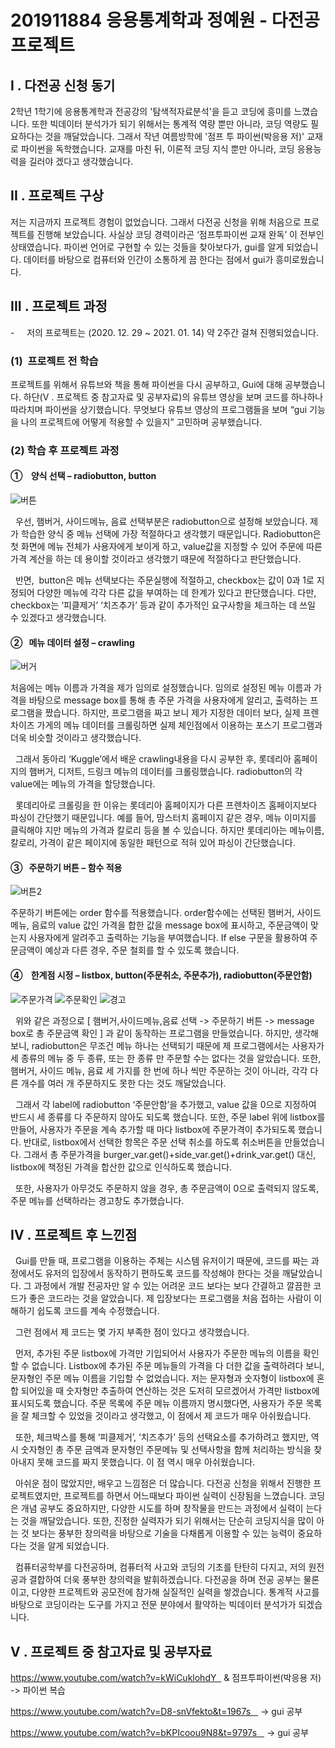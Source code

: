 # 201911884 응용통계학과 정예원 - 다전공 프로젝트




## I . 다전공 신청 동기

 2학년 1학기에 응용통계학과 전공강의 '탐색적자료분석'을 듣고 코딩에 흥미를 느꼈습니다. 또한 빅데이터 분석가가 되기 위해서는 통계적 역량 뿐만 아니라, 코딩 역량도 필요하다는 것을 깨달았습니다. 그래서 작년 여름방학에 '점프 투 파이썬(박응용 저)' 교재로 파이썬을 독학했습니다. 교재를 마친 뒤, 이론적 코딩 지식 뿐만 아니라, 코딩 응용능력을 길러야 겠다고 생각했습니다.







## II . 프로젝트 구상

저는 지금까지 프로젝트 경험이 없었습니다. 그래서 다전공 신청을 위해 처음으로 프로젝트를 진행해 보았습니다. 사실상 코딩 경력이라곤 ‘점프투파이썬 교재 완독’ 이 전부인 상태였습니다. 파이썬 언어로 구현할 수 있는 것들을 찾아보다가, gui를 알게 되었습니다. 데이터를 바탕으로 컴퓨터와 인간이 소통하게 끔 한다는 점에서 gui가 흥미로웠습니다.







## III . 프로젝트 과정

-     저의 프로젝트는 (2020. 12. 29 ~ 2021. 01. 14) 약 2주간 걸쳐 진행되었습니다.


### (1)  프로젝트 전 학습

프로젝트를 위해서 유튜브와 책을 통해 파이썬을 다시 공부하고, Gui에 대해 공부했습니다. 하단(V . 프로젝트 중 참고자료 및 공부자료)의 유튜브 영상을 보며 코드를 하나하나 따라치며 파이썬을 상기했습니다. 무엇보다 유튜브 영상의 프로그램들을 보며 “gui 기능을 나의 프로젝트에 어떻게 적용할 수 있을지” 고민하며 공부했습니다.





### (2)  학습 후 프로젝트 과정


#### ①    양식 선택 – radiobutton, button



![버튼](https://user-images.githubusercontent.com/71542788/104808427-957f8d80-5829-11eb-964b-394d4f5ac1e0.png)



  우선, 햄버거, 사이드메뉴, 음료 선택부분은 radiobutton으로 설정해 보았습니다. 제가 학습한 양식 중 메뉴 선택에 가장 적절하다고 생각했기 때문입니다. Radiobutton은 첫 화면에 메뉴 전체가 사용자에게 보이게 하고, value값을 지정할 수 있어 주문에 따른 가격 계산을 하는 데 용이할 것이라고 생각했기 때문에 적절하다고 판단했습니다.


  반면,  button은 메뉴 선택보다는 주문실행에 적절하고, checkbox는 값이 0과 1로 지정되어 다양한 메뉴에 각각 다른 값을 부여하는 데 한계가 있다고 판단했습니다. 다만, checkbox는 ‘피클제거’ ‘치즈추가’ 등과 같이 추가적인 요구사항을 체크하는 데 쓰일 수 있겠다고 생각했습니다.
  
  
  
 
 
#### ②   메뉴 데이터 설정 – crawling 





![버거](https://user-images.githubusercontent.com/71542788/104808451-c495ff00-5829-11eb-8ad4-221fdbb5a480.png)



처음에는 메뉴 이름과 가격을 제가 임의로 설정했습니다. 임의로 설정된 메뉴 이름과 가격을 바탕으로 message box를 통해 총 주문 가격을 사용자에게 알리고, 출력하는 프로그램을 짰습니다. 하지만, 프로그램을 짜고 보니 제가 지정한 데이터 보다, 실제 프렌차이즈 가게의 메뉴 데이터를 크롤링하면 실제 체인점에서 이용하는 포스기 프로그램과 더욱 비슷할 것이라고 생각했습니다.



  그래서 동아리 ‘Kuggle’에서 배운 crawling내용을 다시 공부한 후, 롯데리아 홈페이지의 햄버거, 디저트, 드링크 메뉴의 데이터를 크롤링했습니다. radiobutton의 각 value에는 메뉴의 가격을 할당했습니다.



  롯데리아로 크롤링을 한 이유는 롯데리아 홈페이지가 다른 프렌차이즈 홈페이지보다 파싱이 간단했기 때문입니다. 예를 들어, 맘스터치 홈페이지 같은 경우, 메뉴 이미지를 클릭해야 지만 메뉴의 가격과 칼로리 등을 볼 수 있습니다. 하지만 롯데리아는 메뉴이름, 칼로리, 가격이 같은 페이지에 동일한 패턴으로 적혀 있어 파싱이 간단했습니다.
  
  
  
  

#### ③   주문하기 버튼 – 함수 적용



![버튼2](https://user-images.githubusercontent.com/71542788/104808462-d5df0b80-5829-11eb-9214-506ea436a76c.png)


주문하기 버튼에는 order 함수를 적용했습니다. order함수에는 선택된 햄버거, 사이드 메뉴, 음료의 value 값인 가격을 합한 값을 message box에 표시하고, 주문금액이 맞는지 사용자에게 알려주고 출력하는 기능을 부여했습니다. If else 구문을 활용하여 주문금액이 예상과 다른 경우, 주문 철회를 할 수 있도록 했습니다.





#### ④    한계점 시정 – listbox, button(주문취소, 주문추가), radiobutton(주문안함)




![주문가격](https://user-images.githubusercontent.com/71542788/104808459-d1b2ee00-5829-11eb-9bc1-cd136804cac4.png)
![주문확인](https://user-images.githubusercontent.com/71542788/104808460-d24b8480-5829-11eb-9b9c-8c17bc2b7056.png)
![경고](https://user-images.githubusercontent.com/71542788/104808467-dbd4ec80-5829-11eb-8ab1-c71c4378f555.png)



  위와 같은 과정으로 [ 햄버거,사이드메뉴,음료 선택 -> 주문하기 버튼 -> message box로 총 주문금액 확인 ] 과 같이 동작하는 프로그램을 만들었습니다. 하지만, 생각해보니, radiobutton은 무조건 메뉴 하나는 선택되기 때문에 제 프로그램에서는 사용자가 세 종류의 메뉴 중 두 종류, 또는 한 종류 만 주문할 수는 없다는 것을 알았습니다. 또한, 햄버거, 사이드 메뉴, 음료 세 가지를 한 번에 하나 씩만 주문하는 것이 아니라, 각각 다른 개수를 여러 개 주문하지도 못한 다는 것도 깨달았습니다.



  그래서 각 label에 radiobutton ‘주문안함’을 추가했고, value 값을 0으로 지정하여 반드시 세 종류를 다 주문하지 않아도 되도록 했습니다. 또한, 주문 label 위에 listbox를 만들어, 사용자가 주문을 계속 추가할 때 마다 listbox에 주문가격이 추가되도록 했습니다. 반대로, listbox에서 선택한 항목은 주문 선택 취소를 하도록 취소버튼을 만들었습니다. 그래서 총 주문가격을 burger_var.get()+side_var.get()+drink_var.get() 대신, listbox에 책정된 가격을 합산한 값으로 인식하도록 했습니다.



  또한, 사용자가 아무것도 주문하지 않을 경우, 총 주문금액이 0으로 출력되지 않도록, 주문 메뉴를 선택하라는 경고창도 추가했습니다.
  
  
  
  
  
  

## IV . 프로젝트 후 느낀점

  Gui를 만들 때, 프로그램을 이용하는 주체는 시스템 유저이기 때문에, 코드를 짜는 과정에서도 유저의 입장에서 동작하기 편하도록 코드를 작성해야 한다는 것을 깨달았습니다. 그 과정에서 개발 전공자만 알 수 있는 어려운 코드 보다는 보다 간결하고 깔끔한 코드가 좋은 코드라는 것을 알았습니다. 제 입장보다는 프로그램을 처음 접하는 사람이 이해하기 쉽도록 코드를 계속 수정했습니다.



  그런 점에서 제 코드는 몇 가지 부족한 점이 있다고 생각했습니다.

  먼저, 추가된 주문 listbox에 가격만 기입되어서 사용자가 주문한 메뉴의 이름을 확인할 수 없습니다. Listbox에 추가된 주문 메뉴들의 가격을 다 더한 값을 출력하려다 보니, 문자형인 주문 메뉴 이름을 기입할 수 없었습니다. 저는 문자형과 숫자형이 listbox에 혼합 되어있을 때 숫자형만 추출하여 연산하는 것은 도저히 모르겠어서 가격만 listbox에 표시되도록 했습니다. 주문 목록에 주문 메뉴 이름까지 명시했다면, 사용자가 주문 목록을 잘 체크할 수 있었을 것이라고 생각했고, 이 점에서 제 코드가 매우 아쉬웠습니다.



  또한, 체크박스를 통해 ‘피클제거’, ‘치즈추가’ 등의 선택요소를 추가하려고 했지만, 역시 숫자형인 총 주문 금액과 문자형인 주문메뉴 및 선택사항을 함께 처리하는 방식을 찾아내지 못해 코드를 짜지 못했습니다. 이 점 역시 매우 아쉬웠습니다.



  아쉬운 점이 많았지만, 배우고 느낌점은 더 많습니다. 다전공 신청을 위해서 진행한 프로젝트였지만, 프로젝트를 하면서 어느때보다 파이썬 실력이 신장됨을 느꼈습니다. 코딩은 개념 공부도 중요하지만, 다양한 시도를 하며 창작물을 만드는 과정에서 실력이 는다는 것을 깨달았습니다. 또한, 진정한 실력자가 되기 위해서는 단순히 코딩지식을 많이 아는 것 보다는 풍부한 창의력을 바탕으로 기술을 다채롭게 이용할 수 있는 능력이 중요하다는 것을 알게 되었습니다.



  컴퓨터공학부를 다전공하며, 컴퓨터적 사고와 코딩의 기초를 탄탄히 다지고, 저의 원전공과 결합하여 더욱 풍부한 창의력을 발휘하겠습니다. 다전공을 하며 전공 공부는 물론이고, 다양한 프로젝트와 공모전에 참가해 실질적인 실력을 쌓겠습니다. 통계적 사고를 바탕으로 코딩이라는 도구를 가지고 전문 분야에서 활약하는 빅데이터 분석가가 되겠습니다.







## V . 프로젝트 중 참고자료 및 공부자료

https://www.youtube.com/watch?v=kWiCuklohdY   & 점프투파이썬(박응용 저)  -> 파이썬 복습

https://www.youtube.com/watch?v=D8-snVfekto&t=1967s    -> gui 공부

https://www.youtube.com/watch?v=bKPIcoou9N8&t=9797s    -> gui 공부




